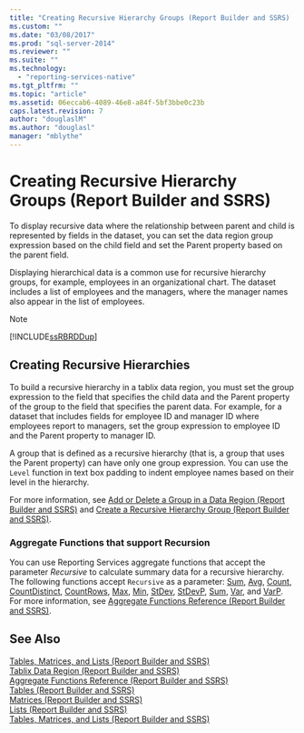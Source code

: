 ```yaml
---
title: "Creating Recursive Hierarchy Groups (Report Builder and SSRS) | Microsoft Docs"
ms.custom: ""
ms.date: "03/08/2017"
ms.prod: "sql-server-2014"
ms.reviewer: ""
ms.suite: ""
ms.technology: 
  - "reporting-services-native"
ms.tgt_pltfrm: ""
ms.topic: "article"
ms.assetid: 06eccab6-4089-46e8-a84f-5bf3bbe0c23b
caps.latest.revision: 7
author: "douglaslM"
ms.author: "douglasl"
manager: "mblythe"
---
```

# Creating Recursive Hierarchy Groups (Report Builder and SSRS)
  To display recursive data where the relationship between parent and child is represented by fields in the dataset, you can set the data region group expression based on the child field and set the Parent property based on the parent field.  
  
 Displaying hierarchical data is a common use for recursive hierarchy groups, for example, employees in an organizational chart. The dataset includes a list of employees and the managers, where the manager names also appear in the list of employees.  
  
> [!NOTE]  
>  [!INCLUDE[ssRBRDDup](../includes/ssrbrddup-md.md)]  
  
## Creating Recursive Hierarchies  
 To build a recursive hierarchy in a tablix data region, you must set the group expression to the field that specifies the child data and the Parent property of the group to the field that specifies the parent data. For example, for a dataset that includes fields for employee ID and manager ID where employees report to managers, set the group expression to employee ID and the Parent property to manager ID.  
  
 A group that is defined as a recursive hierarchy (that is, a group that uses the Parent property) can have only one group expression. You can use the `Level` function in text box padding to indent employee names based on their level in the hierarchy.  
  
 For more information, see [Add or Delete a Group in a Data Region &#40;Report Builder and SSRS&#41;](../../2014/reporting-services/add-or-delete-a-group-in-a-data-region-report-builder-and-ssrs.md) and  [Create a Recursive Hierarchy Group &#40;Report Builder and SSRS&#41;](../../2014/reporting-services/create-a-recursive-hierarchy-group-report-builder-and-ssrs.md).  
  
### Aggregate Functions that support Recursion  
 You can use Reporting Services aggregate functions that accept the parameter *Recursive* to calculate summary data for a recursive hierarchy. The following functions accept `Recursive` as a parameter: [Sum](../../2014/reporting-services/sum-function-report-builder-and-ssrs.md), [Avg](../../2014/reporting-services/avg-function-report-builder-and-ssrs.md), [Count](../../2014/reporting-services/count-function-report-builder-and-ssrs.md), [CountDistinct](../../2014/reporting-services/countdistinct-function-report-builder-and-ssrs.md), [CountRows](../../2014/reporting-services/countrows-function-report-builder-and-ssrs.md), [Max](../../2014/reporting-services/max-function-report-builder-and-ssrs.md), [Min](../../2014/reporting-services/min-function-report-builder-and-ssrs.md), [StDev](../../2014/reporting-services/stdev-function-report-builder-and-ssrs.md), [StDevP](../../2014/reporting-services/stdevp-function-report-builder-and-ssrs.md), [Sum](../../2014/reporting-services/sum-function-report-builder-and-ssrs.md), [Var](../../2014/reporting-services/var-function-report-builder-and-ssrs.md), and [VarP](../../2014/reporting-services/varp-function-report-builder-and-ssrs.md). For more information, see [Aggregate Functions Reference &#40;Report Builder and SSRS&#41;](../../2014/reporting-services/aggregate-functions-reference-report-builder-and-ssrs.md).  
  
## See Also  
 [Tables, Matrices, and Lists &#40;Report Builder and SSRS&#41;](../../2014/reporting-services/tables-matrices-and-lists-report-builder-and-ssrs.md)   
 [Tablix Data Region &#40;Report Builder and SSRS&#41;](../../2014/reporting-services/tablix-data-region-report-builder-and-ssrs.md)   
 [Aggregate Functions Reference &#40;Report Builder and SSRS&#41;](../../2014/reporting-services/aggregate-functions-reference-report-builder-and-ssrs.md)   
 [Tables &#40;Report Builder  and SSRS&#41;](../../2014/reporting-services/tables-report-builder-and-ssrs.md)   
 [Matrices &#40;Report Builder and SSRS&#41;](../../2014/reporting-services/matrices-report-builder-and-ssrs.md)   
 [Lists &#40;Report Builder and SSRS&#41;](../../2014/reporting-services/lists-report-builder-and-ssrs.md)   
 [Tables, Matrices, and Lists &#40;Report Builder and SSRS&#41;](../../2014/reporting-services/tables-matrices-and-lists-report-builder-and-ssrs.md)  
  
  